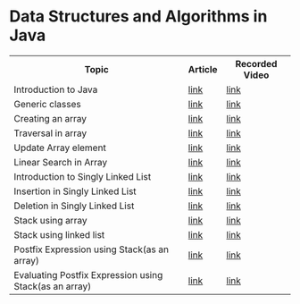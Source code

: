 # Data Structures and Algorithms in Java

<table>
  <tr>
    <th>Topic</th>
    <th>Article</th>
    <th>Recorded Video</th>
  </tr>
  
  <tr>
    <td>Introduction to Java </td>
    <td> <a href="https://medium.com/@rafia.shaikh61">link</a></td>
    <td><a href="https://youtu.be/oJtoYrPi33s">link</a></td>
  </tr>  
    
  <tr>
    <td>Generic classes</td>
    <td> <a href="https://medium.com/@rafia.shaikh61/generic-in-java-88e5d39cd8ac">link</a></td>
    <td><a href="https://www.youtube.com/watch?v=oJtoYrPi33s&list=PLm9DiRumsuAgQimPRjlRyXqJEMLoll3dN&ab_channel=RafiaShaikh">link</a></td>
  </tr>
 
  <tr>
    <td>Creating an array </td>
    <td> <a href="https://medium.com/@rafia.shaikh61">link</a></td>
    <td><a href="https://youtu.be/wKRXvcLov2A">link</a></td>
  </tr>
  
   <tr>
    <td>Traversal in array</td>
    <td> <a href="https://medium.com/@rafia.shaikh61">link</a></td>
    <td><a href="https://youtu.be/2xj505aICu0">link</a></td>
  </tr>
  
   <tr>
    <td>Update Array element</td>
    <td> <a href="https://medium.com/@rafia.shaikh61">link</a></td>
    <td><a href="https://youtu.be/5obytqhmMo0">link</a></td>
  </tr>
  
   <tr>
    <td>Linear Search in Array</td>
    <td> <a href="https://medium.com/@rafia.shaikh61">link</a></td>
    <td><a href="https://youtu.be/7HM-r3YoNGg">link</a></td>
  </tr>
  
   <tr>
    <td>Introduction to Singly Linked List</td>
    <td> <a href="https://medium.com/@rafia.shaikh61/java-linked-list-3d10d93afe5a">link</a></td>
    <td><a href="https://www.youtube.com/watch?v=oJtoYrPi33s&list=PLm9DiRumsuAgQimPRjlRyXqJEMLoll3dN&ab_channel=RafiaShaikh">link</a></td>
  </tr>
  
   <tr>
    <td>Insertion in Singly Linked List</td>
    <td> <a href="https://medium.com/@rafia.shaikh61/java-linked-list-operation-01-c0928dd9a918">link</a></td>
    <td><a href="https://www.youtube.com/watch?v=oJtoYrPi33s&list=PLm9DiRumsuAgQimPRjlRyXqJEMLoll3dN&ab_channel=RafiaShaikh">link</a></td>
  </tr>
  
  
  <tr>
    <td>Deletion in Singly Linked List</td>
    <td> <a href="https://medium.com/@rafia.shaikh61/java-linked-list-deletion-operation-eebb35f1bd08">link</a></td>
    <td><a href="https://www.youtube.com/watch?v=oJtoYrPi33s&list=PLm9DiRumsuAgQimPRjlRyXqJEMLoll3dN&ab_channel=RafiaShaikh">link</a></td>
  </tr>
  
  <tr>
    <td>Stack using array</td>
    <td> <a href="https://medium.com/@rafia.shaikh61/java-stack-ecb9541dcd16">link</a></td>
    <td><a href="https://www.youtube.com/watch?v=oJtoYrPi33s&list=PLm9DiRumsuAgQimPRjlRyXqJEMLoll3dN&ab_channel=RafiaShaikh">link</a></td>
  </tr>
  
  <tr>
    <td>Stack using linked list</td>
    <td> <a href="https://medium.com/@rafia.shaikh61/java-stack-ii-975afaba1af7">link</a></td>
    <td><a href="https://www.youtube.com/watch?v=oJtoYrPi33s&list=PLm9DiRumsuAgQimPRjlRyXqJEMLoll3dN&ab_channel=RafiaShaikh">link</a></td>
  </tr>
  
   <tr>
    <td>Postfix Expression using Stack(as an array)</td>
    <td> <a href="https://medium.com/@rafia.shaikh61">link</a></td>
    <td><a href="https://youtu.be/6yVBNMCYYaw">link</a></td>
  </tr>
  
  <tr>
    <td>Evaluating Postfix Expression using Stack(as an array)</td>
    <td> <a href="https://medium.com/@rafia.shaikh61">link</a></td>
    <td><a href="https://youtu.be/HC6afi-84V4">link</a></td>
  </tr>

  
</table>






